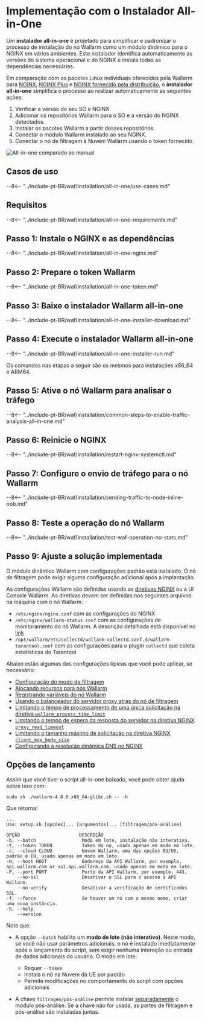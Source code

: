 [img-wl-console-users]:             ../../images/check-user-no-2fa.png
[wallarm-status-instr]:             ../../admin-en/configure-statistics-service.md
[memory-instr]:                     ../../admin-en/configuration-guides/allocate-resources-for-node.md
[waf-directives-instr]:             ../../admin-en/configure-parameters-en.md
[ptrav-attack-docs]:                ../../attacks-vulns-list.md#path-traversal
[attacks-in-ui-image]:           ../../images/admin-guides/test-attacks-quickstart.png
[waf-mode-instr]:                   ../../admin-en/configure-wallarm-mode.md
[logging-instr]:                    ../../admin-en/configure-logging.md
[proxy-balancer-instr]:             ../../admin-en/using-proxy-or-balancer-en.md
[process-time-limit-instr]:         ../../admin-en/configure-parameters-en.md#wallarm_process_time_limit
[configure-proxy-balancer-instr]:   ../../admin-en/configuration-guides/access-to-wallarm-api-via-proxy.md
[update-instr]:                     ../../updating-migrating/nginx-modules.md
[install-postanalytics-docs]:        ../../../admin-en/installation-postanalytics-en/
[dynamic-dns-resolution-nginx]:     ../../admin-en/configure-dynamic-dns-resolution-nginx.md
[waf-mode-recommendations]:          ../../about-wallarm/deployment-best-practices.md#follow-recommended-onboarding-steps
[ip-lists-docs]:                    ../../user-guides/ip-lists/overview.md
[versioning-policy]:                ../../updating-migrating/versioning-policy.md#version-list
[install-postanalytics-instr]:      ../../admin-en/installation-postanalytics-en.md
[waf-installation-instr-latest]:     /installation/nginx/dynamic-module/
[img-node-with-several-instances]:  ../../images/user-guides/nodes/wallarm-node-with-two-instances.png
[img-create-wallarm-node]:      ../../images/user-guides/nodes/create-cloud-node.png
[nginx-custom]:                 ../../faq/nginx-compatibility.md#is-wallarm-filtering-node-compatible-with-the-custom-build-of-nginx
[node-token]:                       ../../quickstart/getting-started.md#deploy-the-wallarm-filtering-node
[api-token]:                        ../../user-guides/settings/api-tokens.md
[platform]:                         ../supported-deployment-options.md
[inline-docs]:                      ../inline/overview.md
[oob-docs]:                         ../oob/overview.md
[oob-advantages-limitations]:       ../oob/overview.md#advantages-and-limitations
[web-server-mirroring-examples]:    ../oob/web-server-mirroring/overview.md#examples-of-web-server-configuration-for-traffic-mirroring
[img-grouped-nodes]:                ../../images/user-guides/nodes/grouped-nodes.png
[wallarm-token-types]:              ../../user-guides/nodes/nodes.md#api-and-node-tokens-for-node-creation
[ip-lists-docs]:                    ../../user-guides/ip-lists/overview.md

# Implementação com o Instalador All-in-One

Um **instalador all-in-one** é projetado para simplificar e padronizar o processo de instalação do nó Wallarm como um módulo dinâmico para o NGINX em vários ambientes. Este instalador identifica automaticamente as versões do sistema operacional e do NGINX e instala todas as dependências necessárias.

Em comparação com os pacotes Linux individuais oferecidos pela Wallarm para [NGINX](dynamic-module.md), [NGINX Plus](../nginx-plus.md) e [NGINX fornecido pela distribuição](dynamic-module-from-distr.md), o **instalador all-in-one** simplifica o processo ao realizar automaticamente as seguintes ações:

1. Verificar a versão do seu SO e NGINX.
1. Adicionar os repositórios Wallarm para o SO e a versão do NGINX detectados.
1. Instalar os pacotes Wallarm a partir desses repositórios.
1. Conectar o módulo Wallarm instalado ao seu NGINX.
1. Conectar o nó de filtragem à Nuvem Wallarm usando o token fornecido.

![All-in-one comparado ao manual](../../images/installation-nginx-overview/manual-vs-all-in-one.png)

## Casos de uso

--8<-- "../include-pt-BR/waf/installation/all-in-one/use-cases.md"

## Requisitos

--8<-- "../include-pt-BR/waf/installation/all-in-one-requirements.md"

## Passo 1: Instale o NGINX e as dependências

--8<-- "../include-pt-BR/waf/installation/all-in-one-nginx.md"

## Passo 2: Prepare o token Wallarm

--8<-- "../include-pt-BR/waf/installation/all-in-one-token.md"

## Passo 3: Baixe o instalador Wallarm all-in-one

--8<-- "../include-pt-BR/waf/installation/all-in-one-installer-download.md"

## Passo 4: Execute o instalador Wallarm all-in-one

--8<-- "../include-pt-BR/waf/installation/all-in-one-installer-run.md"

Os comandos nas etapas a seguir são os mesmos para instalações x86_64 e ARM64.

## Passo 5: Ative o nó Wallarm para analisar o tráfego

--8<-- "../include-pt-BR/waf/installation/common-steps-to-enable-traffic-analysis-all-in-one.md"

## Passo 6: Reinicie o NGINX

--8<-- "../include-pt-BR/waf/installation/restart-nginx-systemctl.md"

## Passo 7: Configure o envio de tráfego para o nó Wallarm

--8<-- "../include-pt-BR/waf/installation/sending-traffic-to-node-inline-oob.md"

## Passo 8: Teste a operação do nó Wallarm

--8<-- "../include-pt-BR/waf/installation/test-waf-operation-no-stats.md"

## Passo 9: Ajuste a solução implementada

O módulo dinâmico Wallarm com configurações padrão está instalado. O nó de filtragem pode exigir alguma configuração adicional após a implantação.

As configurações Wallarm são definidas usando as [diretivas NGINX](../../admin-en/configure-parameters-en.md) ou a UI Console Wallarm. As diretivas devem ser definidas nos seguintes arquivos na máquina com o nó Wallarm:

* `/etc/nginx/nginx.conf` com as configurações do NGINX
* `/etc/nginx/wallarm-status.conf` com as configurações de monitoramento do nó Wallarm. A descrição detalhada está disponível no [link][wallarm-status-instr]
* `/opt/wallarm/etc/collectd/wallarm-collectd.conf.d/wallarm-tarantool.conf` com as configurações para o plugin `collectd` que coleta estatísticas do Tarantool

Abaixo estão algumas das configurações típicas que você pode aplicar, se necessário:

* [Configuração do modo de filtragem][waf-mode-instr]
* [Alocando recursos para nós Wallarm][memory-instr]
* [Registrando variáveis do nó Wallarm][logging-instr]
* [Usando o balanceador do servidor proxy atrás do nó de filtragem][proxy-balancer-instr]
* [Limitando o tempo de processamento de uma única solicitação na diretiva `wallarm_process_time_limit`][process-time-limit-instr]
* [Limitando o tempo de espera da resposta do servidor na diretiva NGINX `proxy_read_timeout`](https://nginx.org/en/docs/http/ngx_http_proxy_module.html#proxy_read_timeout)
* [Limitando o tamanho máximo de solicitação na diretiva NGINX `client_max_body_size`](https://nginx.org/en/docs/http/ngx_http_core_module.html#client_max_body_size)
* [Configurando a resolução dinâmica DNS no NGINX][dynamic-dns-resolution-nginx]

## Opções de lançamento

Assim que você tiver o script all-in-one baixado, você pode obter ajuda sobre isso com:

```
sudo sh ./wallarm-4.8.0.x86_64-glibc.sh -- -h
```

Que retorna:

```
...
Uso: setup.sh [opções]... [argumentos]... [filtragem/pós-análise]

OPÇÃO                      DESCRIÇÃO
-b, --batch                 Modo em lote, instalação não interativa.
-t, --token TOKEN           Token do nó, usado apenas em modo em lote.
-c, --cloud CLOUD           Nuvem Wallarm, uma das opções EU/US, padrão é EU, usado apenas em modo em lote.
-H, --host HOST             Endereço da API Wallarm, por exemplo, api.wallarm.com or us1.api.wallarm.com, usado apenas em modo em lote.
-P, --port PORT             Porto da API Wallarm, por exemplo, 443.
    --no-ssl                Desativar o SSL para o acesso à API Wallarm.
    --no-verify             Desativar a verificação de certificados SSL.
-f, --force                 Se houver um nó com o mesmo nome, criar uma nova instância.
-h, --help
    --version
```

Note que: 

* A opção `--batch` habilita um **modo de lote (não interativo)**. Neste modo, se você não usar parâmetros adicionais, o nó é instalado imediatamente após o lançamento do script, sem exigir nenhuma interação ou entrada de dados adicionais do usuário. O modo em lote:
 
    * Requer `--token`
    * Instala o nó na Nuvem da UE por padrão
    * Permite modificações no comportamento do script com opções adicionais

* A chave `filtragem/pós-análise` permite instalar [separadamente](../../admin-en/installation-postanalytics-en.md#postanalytics-module-installation-via-all-in-one-installation-script) o módulo pós-análise. Se a chave não for usada, as partes de filtragem e pós-análise são instaladas juntas.